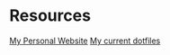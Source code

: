 # Resources

[My Personal Website](https://randimiller.me)
[My current dotfiles](https://github.com/randi2kewl/.dotfiles)

